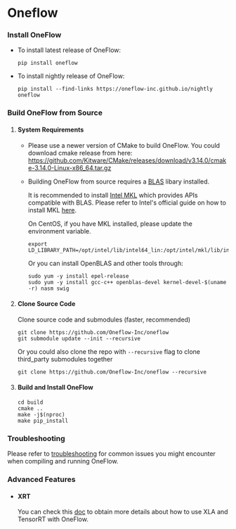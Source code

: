 # Oneflow

### Install OneFlow

  - To install latest release of OneFlow:

    ```
    pip install oneflow
    ```

  - To install nightly release of OneFlow:

    ```
    pip install --find-links https://oneflow-inc.github.io/nightly oneflow
    ```

### Build OneFlow from Source

1. #### System Requirements

    - Please use a newer version of CMake to build OneFlow. You could download cmake release from here: 
      https://github.com/Kitware/CMake/releases/download/v3.14.0/cmake-3.14.0-Linux-x86_64.tar.gz

    - Building OneFlow from source requires a [BLAS](https://en.wikipedia.org/wiki/Basic_Linear_Algebra_Subprograms) libary installed. 
    
      It is recommended to install [Intel MKL](https://software.intel.com/content/www/us/en/develop/tools/math-kernel-library.html) which provides APIs compatible with BLAS. Please refer to Intel's official guide on how to install MKL [here](https://software.intel.com/content/www/us/en/develop/tools/math-kernel-library/choose-download.html).

      On CentOS, if you have MKL installed, please update the environment variable.

      ```
      export LD_LIBRARY_PATH=/opt/intel/lib/intel64_lin:/opt/intel/mkl/lib/intel64:$LD_LIBRARY_PATH
      ```

      Or you can install OpenBLAS and other tools through:

      ```
      sudo yum -y install epel-release
      sudo yum -y install gcc-c++ openblas-devel kernel-devel-$(uname -r) nasm swig
      ```

2. #### Clone Source Code

    Clone source code and submodules (faster, recommended)

    ```
    git clone https://github.com/Oneflow-Inc/oneflow
    git submodule update --init --recursive
    ```

    Or you could also clone the repo with `--recursive` flag to clone third_party submodules together

    ```
    git clone https://github.com/Oneflow-Inc/oneflow --recursive
    ```

3. #### Build and Install OneFlow

    ```
    cd build
    cmake ..
    make -j$(nproc)
    make pip_install
    ```

### Troubleshooting

Please refer to [troubleshooting](docs/source/troubleshooting.md) for common issues you might encounter when compiling and running OneFlow.

### Advanced Features

- #### XRT

  You can check this [doc](oneflow/xrt/README.md) to obtain more details about how to use XLA and TensorRT with OneFlow.
